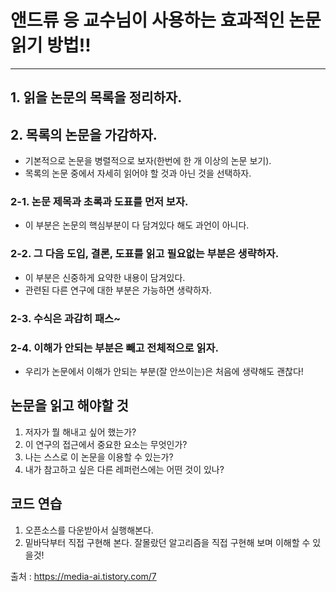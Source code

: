 # 앤드류 응 교수님이 사용하는 효과적인 논문 읽기 방법!!
-----------------------------------------------------
## 1. 읽을 논문의 목록을 정리하자.

## 2. 목록의 논문을 가감하자.
* 기본적으로 논문을 병렬적으로 보자(한번에 한 개 이상의 논문 보기).
* 목록의 논문 중에서 자세히 읽어야 할 것과 아닌 것을 선택하자.

### 2-1. 논문 제목과 초록과 도표를 먼저 보자.
* 이 부분은 논문의 핵심부분이 다 담겨있다 해도 과언이 아니다.
### 2-2. 그 다음 도입, 결론, 도표를 읽고 필요없는 부분은 생략하자.
* 이 부분은 신중하게 요약한 내용이 담겨있다. 
* 관련된 다른 연구에 대한 부분은 가능하면 생략하자.
### 2-3. 수식은 과감히 패스~
### 2-4. 이해가 안되는 부분은 빼고 전체적으로 읽자.
- 우리가 논문에서 이해가 안되는 부분(잘 안쓰이는)은 처음에 생략해도 괜찮다!

## 논문을 읽고 해야할 것
1. 저자가 뭘 해내고 싶어 했는가?
2. 이 연구의 접근에서 중요한 요소는 무엇인가?
3. 나는 스스로 이 논문을 이용할 수 있는가?
3. 내가 참고하고 싶은 다른 레퍼런스에는 어떤 것이 있나?

## 코드 연습
1. 오픈소스를 다운받아서 실행해본다.
2. 밑바닥부터 직접 구현해 본다. 잘몰랐던 알고리즘을 직접 구현해 보며 이해할 수 있을것!

출처 : https://media-ai.tistory.com/7

